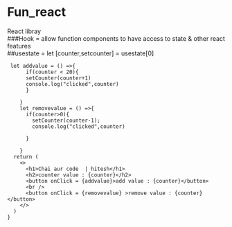 # Fun_react
React libray
<br/>
###Hook = allow function components to have access to state & other react features
<br/>
##usestate = let [counter,setcounter] = usestate[0]
```react
 let addvalue = () =>{
      if(counter < 20){
      setCounter(counter+1)
      console.log("clicked",counter)
      }
      
    }
    let removevalue = () =>{
      if(counter>0){
        setCounter(counter-1);
        console.log("clicked",counter)
        
      }
      
    }
  return (
    <>
      <h1>Chai aur code  | hitesh</h1>
      <h2>counter value : {counter}</h2>
      <button onClick = {addvalue}>add value : {counter}</button>
      <br />
      <button onClick = {removevalue} >remove value : {counter}</button>
    </>
  )
}

```

